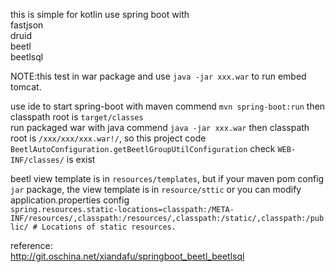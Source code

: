this is simple for kotlin use spring boot with  
fastjson  
druid  
beetl  
beetlsql  
  
  
NOTE:this test in war package and use `java -jar xxx.war` to run embed tomcat.    
  
use ide to start spring-boot with maven commend `mvn spring-boot:run` then classpath root is `target/classes`  
run packaged war with java commend `java -jar xxx.war` then classpath root is `/xxx/xxx/xxx.war!/`, so this project code `BeetlAutoConfiguration.getBeetlGroupUtilConfiguration` check `WEB-INF/classes/` is exist


beetl view template is in `resources/templates`, but if your maven pom config `jar` package, the view template is in `resource/sttic` or you can modify application.properties config  
`spring.resources.static-locations=classpath:/META-INF/resources/,classpath:/resources/,classpath:/static/,classpath:/public/ # Locations of static resources.`  

reference:  
http://git.oschina.net/xiandafu/springboot_beetl_beetlsql  
